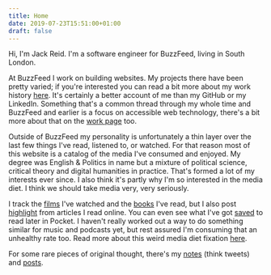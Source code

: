 ```yaml
---
title: Home
date: 2019-07-23T15:51:00+01:00
draft: false
---
```


Hi, I'm Jack Reid. I'm a software engineer for BuzzFeed, living in South London.

At BuzzFeed I work on building websites. My projects there have been pretty varied; if you're interested you can read a bit more about my work history [here](/work). It's certainly a better account of me than my GitHub or my LinkedIn. Something that's a common thread through my whole time and BuzzFeed and earlier is a focus on accessible web technology, there's a bit more about that on the [work page](/work) too.

Outside of BuzzFeed my personality is unfortunately a thin layer over the last few things I've read, listened to, or watched. For that reason most of this website is a catalog of the media I've consumed and enjoyed. My degree was English & Politics in name but a mixture of political science, critical theory and digital humanities in practice. That's formed a lot of my interests ever since. I also think it's partly why I'm so interested in the media diet. I think we should take media very, very seriously.

I track the [films](/films/watched) I've watched and the [books](/books/read) I've read, but I also post [highlight](/highlight) from articles I read online. You can even see what I've got [saved](/articles/saved) to read later in Pocket. I haven't really worked out a way to do something similar for music and podcasts yet, but rest assured I'm consuming that an unhealthy rate too. Read more about this weird media diet fixation [here](/media).

For some rare pieces of original thought, there's my [notes](/note) (think tweets) and [posts](/post).
